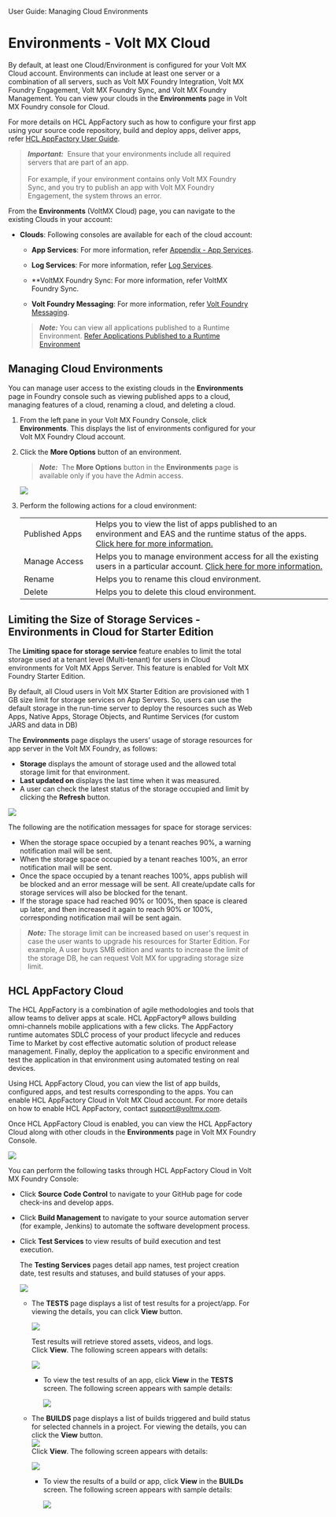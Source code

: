                                

User Guide: Managing Cloud Environments

Environments - Volt MX Cloud
============================

By default, at least one Cloud/Environment is configured for your Volt MX Cloud account. Environments can include at least one server or a combination of all servers, such as Volt MX Foundry Integration, Volt MX Foundry Engagement, Volt MX Foundry Sync, and Volt MX Foundry Management. You can view your clouds in the **Environments** page in Volt MX Foundry console for Cloud.

For more details on HCL AppFactory such as how to configure your first app using your source code repository, build and deploy apps, deliver apps, refer [HCL AppFactory User Guide](../../../Foundry/voltmx_appfactory_user_guide/Content/Introduction.md).

> **_Important:_**  Ensure that your environments include all required servers that are part of an app.<br>  
For example, if your environment contains only Volt MX Foundry Sync, and you try to publish an app with Volt MX Foundry Engagement, the system throws an error.

From the **Environments** (VoltMX Cloud) page, you can navigate to the existing Clouds in your account:

*   **Clouds**: Following consoles are available for each of the cloud account:
    
    *   **App Services**: For more information, refer [Appendix - App Services](Appendix_-_App_Services.md).
    *   **Log Services**: For more information, refer [Log Services](Logging_as_a_Service.md).
	*   **VoltMX Foundry Sync: For more information, refer VoltMX Foundry Sync.

    *   **Volt Foundry Messaging**: For more information, refer [Volt Foundry Messaging](../../../Foundry/vms_console_user_guide/Content/Introduction_1.md).
    
    > **_Note:_** You can view all applications published to a Runtime Environment. [Refer Applications Published to a Runtime Environment](Published_Apps-Environments.md)
    

Managing Cloud Environments
---------------------------

You can manage user access to the existing clouds in the **Environments** page in Foundry console such as viewing published apps to a cloud, managing features of a cloud, renaming a cloud, and deleting a cloud.

1.  From the left pane in your Volt MX Foundry Console, click **Environments**. This displays the list of environments configured for your Volt MX Foundry Cloud account.

1.  Click the **More Options** button of an environment.
    
    > **_Note:_**  The **More Options** button in the **Environments** page is available only if you have the Admin access.
    
    ![](Resources/Images/Clouds_settings.png)
    
2.  Perform the following actions for a cloud environment:
    
    <table style="mc-table-style: url]('Resources/TableStyles/Basic.css');width: 626px;" class="TableStyle-Basic" cellspacing="0"><colgroup><col class="TableStyle-Basic-Column-Column1" style="width: 146px;"><col class="TableStyle-Basic-Column-Column1"></colgroup><tbody><tr class="TableStyle-Basic-Body-Body1"><td class="TableStyle-Basic-BodyE-Column1-Body1">Published Apps</td><td class="TableStyle-Basic-BodyD-Column1-Body1">Helps you to view the list of apps published to an environment and EAS and the runtime status of the apps. <a href="Published_Apps-Environments.html" target="_blank">Click here for more information.</a></td></tr><tr class="TableStyle-Basic-Body-Body1"><td class="TableStyle-Basic-BodyE-Column1-Body1">Manage Access</td><td class="TableStyle-Basic-BodyD-Column1-Body1">Helps you to manage environment access for all the existing users in a particular account. <a href="ManageCloudFeatures.html" target="_blank">Click here for more information.</a></td></tr><tr class="TableStyle-Basic-Body-Body1"><td class="TableStyle-Basic-BodyE-Column1-Body1">Rename</td><td class="TableStyle-Basic-BodyD-Column1-Body1">Helps you to rename this cloud environment.</td></tr><tr class="TableStyle-Basic-Body-Body1"><td class="TableStyle-Basic-BodyB-Column1-Body1">Delete</td><td class="TableStyle-Basic-BodyA-Column1-Body1">Helps you to delete this cloud environment.</td></tr></tbody></table>
    

Limiting the Size of Storage Services - Environments in Cloud for Starter Edition
---------------------------------------------------------------------------------

The **Limiting space for storage service** feature enables to limit the total storage used at a tenant level (Multi-tenant) for users in Cloud environments for Volt MX Apps Server. This feature is enabled for Volt MX Foundry Starter Edition.

By default, all Cloud users in Volt MX Starter Edition are provisioned with 1 GB size limit for storage services on App Servers. So, users can use the default storage in the run-time server to deploy the resources such as Web Apps, Native Apps, Storage Objects, and Runtime Services (for custom JARS and data in DB)

The **Environments** page displays the users’ usage of storage resources for app server in the Volt MX Foundry, as follows:

*   **Storage** displays the amount of storage used and the allowed total storage limit for that environment.
*   **Last updated on** displays the last time when it was measured.
*   A user can check the latest status of the storage occupied and limit by clicking the **Refresh** button.

![](Resources/Images/Cloud-StorageLimit_705x376.png)

The following are the notification messages for space for storage services:

*   When the storage space occupied by a tenant reaches 90%, a warning notification mail will be sent.
*   When the storage space occupied by a tenant reaches 100%, an error notification mail will be sent.
*   Once the space occupied by a tenant reaches 100%, apps publish will be blocked and an error message will be sent. All create/update calls for storage services will also be blocked for the tenant.
*   If the storage space had reached 90% or 100%, then space is cleared up later, and then increased it again to reach 90% or 100%, corresponding notification mail will be sent again.

> **_Note:_** The storage limit can be increased based on user's request in case the user wants to upgrade his resources for Starter Edition. For example, A user buys SMB edition and wants to increase the limit of the storage DB, he can request Volt MX for upgrading storage size limit.

HCL AppFactory Cloud
------------------------

The HCL AppFactory is a combination of agile methodologies and tools that allow teams to deliver apps at scale. HCL AppFactory® allows building omni-channels mobile applications with a few clicks. The AppFactory runtime automates SDLC process of your product lifecycle and reduces Time to Market by cost effective automatic solution of product release management. Finally, deploy the application to a specific environment and test the application in that environment using automated testing on real devices.

Using HCL AppFactory Cloud, you can view the list of app builds, configured apps, and test results corresponding to the apps. You can enable HCL AppFactory Cloud in Volt MX Cloud account. For more details on how to enable HCL AppFactory, contact [support@voltmx.com](mailto:support@voltmx.com).

Once HCL AppFactory Cloud is enabled, you can view the HCL AppFactory Cloud along with other clouds in the **Environments** page in Volt MX Foundry Console.

![](Resources/Images/AppFactory1_670x376.png)

You can perform the following tasks through HCL AppFactory Cloud in Volt MX Foundry Console:

*   Click **Source Code Control** to navigate to your GitHub page for code check-ins and develop apps.
*   Click **Build Management** to navigate to your source automation server (for example, Jenkins) to automate the software development process.
*   Click **Test Services** to view results of build execution and test execution.
    
    The **Testing Services** pages detail app names, test project creation date, test results and statuses, and build statuses of your apps.
    
    ![](Resources/Images/AppFactory2_579x258.png)
    
    *   The **TESTS** page displays a list of test results for a project/app. For viewing the details, you can click **View** button.  
        
        ![](Resources/Images/TestVIew_304x142.png)
        
        Test results will retrieve stored assets, videos, and logs.  
        Click **View**. The following screen appears with details:
        
        ![](Resources/Images/AppFactory4_585x221.png)
        
        *   To view the test results of an app, click **View** in the **TESTS** screen. The following screen appears with sample details:
            
            ![](Resources/Images/Testresults_524x483.png)
            
    *   The **BUILDS** page displays a list of builds triggered and build status for selected channels in a project. For viewing the details, you can click the **View** button.  
        ![](Resources/Images/buildVIew_264x147.png)  
        Click **View**. The following screen appears with details:
        
        ![](Resources/Images/AppFactory3_563x233.png)
        
        *   To view the results of a build or app, click **View** in the **BUILDs** screen. The following screen appears with sample details:
            
            ![](Resources/Images/appfactorybuildresults_543x412.png)
